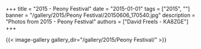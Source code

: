 +++
title = "2015 - Peony Festival"
date = "2015-01-01"
tags = ["2015", ""]
banner = "/gallery/2015/Peony Festival/20150606_170540.jpg"
description = "Photos from 2015 - Peony Festival"
authors = ["David Freels - KA8ZGE"]
+++

{{< image-gallery gallery_dir="/gallery/2015/Peony Festival/" >}}
